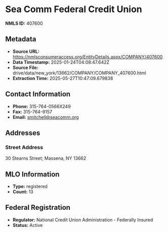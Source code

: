 # Sea Comm Federal Credit Union

**NMLS ID:** 407600

## Metadata
- **Source URL:** https://nmlsconsumeraccess.org/EntityDetails.aspx/COMPANY/407600
- **Data Timestamp:** 2025-01-24T04:08:47.642Z
- **Source File:** drive/data/new_york/13662/COMPANY/COMPANY_407600.html
- **Extraction Time:** 2025-05-27T10:47:09.679838

## Contact Information
- **Phone:** 315-764-0566X249
- **Fax:** 315-764-9157
- **Email:** smitchell@seacomm.org

## Addresses
### Street Address
30 Stearns Street; Massena, NY 13662

## MLO Information
- **Type:** registered
- **Count:** 13

## Federal Registration
- **Regulator:** National Credit Union Administration - Federally Insured
- **Status:** Active
